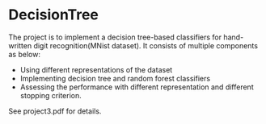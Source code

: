 # DecisionTree
The project is to implement a decision tree-based classifiers for hand-written digit recognition(MNist dataset). It consists of multiple components as below:

+ Using different representations of the dataset
+ Implementing decision tree and random forest classifiers
+ Assessing the performance with different representation and different stopping criterion.

See project3.pdf for details.  


